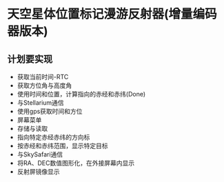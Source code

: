 天空星体位置标记漫游反射器(增量编码器版本)
===========

计划要实现
-----------
* 获取当前时间-RTC
* 获取方位角与高度角
* 使用时间和位置，计算指向的赤经和赤纬(Done)
* 与Stellarium通信
* 使用gps获取时间和方位
* 屏幕菜单
* 存储与读取
* 指向特定赤经赤纬的方向标
* 按赤经和赤纬范围，显示特定目标
* 与SkySafari通信
* 将RA、DEC数值图形化，在外接屏幕内显示
* 反射屏镜像显示
